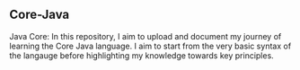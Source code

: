 ## Core-Java
Java Core:
In this repository, I aim to upload and document my journey of learning the Core Java language. 
I aim to start from the very basic syntax of the langauge before highlighting my knowledge towards key principles. 
